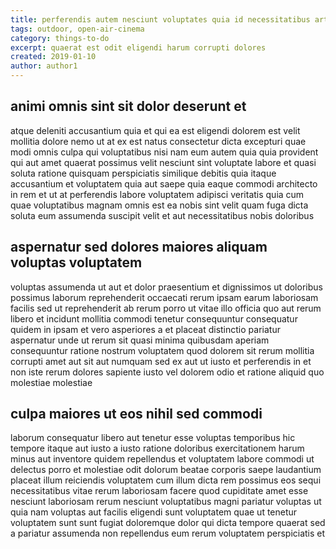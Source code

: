 ```yaml
---
title: perferendis autem nesciunt voluptates quia id necessitatibus article 2639
tags: outdoor, open-air-cinema
category: things-to-do
excerpt: quaerat est odit eligendi harum corrupti dolores
created: 2019-01-10
author: author1
---
```


## animi omnis sint sit dolor deserunt et

atque deleniti accusantium quia et qui ea est eligendi dolorem est velit mollitia dolore nemo ut at ex est natus consectetur dicta excepturi quae modi omnis culpa qui voluptatibus nisi nam eum autem quia quia provident qui aut amet quaerat possimus velit nesciunt sint voluptate labore et quasi soluta ratione quisquam perspiciatis similique debitis quia itaque accusantium et voluptatem quia aut saepe quia eaque commodi architecto in rem et ut at perferendis labore voluptatem adipisci veritatis quia cum quae voluptatibus magnam omnis est ea nobis sint velit quam fuga dicta soluta eum assumenda suscipit velit et aut necessitatibus nobis doloribus

## aspernatur sed dolores maiores aliquam voluptas voluptatem

voluptas assumenda ut aut et dolor praesentium et dignissimos ut doloribus possimus laborum reprehenderit occaecati rerum ipsam earum laboriosam facilis sed ut reprehenderit ab rerum porro ut vitae illo officia quo aut rerum libero et incidunt mollitia commodi tenetur consequuntur consequatur quidem in ipsam et vero asperiores a et placeat distinctio pariatur aspernatur unde ut rerum sit quasi minima quibusdam aperiam consequuntur ratione nostrum voluptatem quod dolorem sit rerum mollitia corrupti amet aut sit aut numquam sed ex aut ut iusto et perferendis in et non iste rerum dolores sapiente iusto vel dolorem odio et ratione aliquid quo molestiae molestiae

## culpa maiores ut eos nihil sed commodi

laborum consequatur libero aut tenetur esse voluptas temporibus hic tempore itaque aut iusto a iusto ratione doloribus exercitationem harum minus aut inventore quidem repellendus et voluptatem labore commodi ut delectus porro et molestiae odit dolorum beatae corporis saepe laudantium placeat illum reiciendis voluptatem cum illum dicta rem possimus eos sequi necessitatibus vitae rerum laboriosam facere quod cupiditate amet esse nesciunt laboriosam rerum nesciunt voluptatibus magni pariatur voluptas ut quia nam voluptas aut facilis eligendi sunt voluptatem quae ut tenetur voluptatem sunt sunt fugiat doloremque dolor qui dicta tempore quaerat sed a pariatur assumenda non repellendus eum rerum voluptatem perspiciatis et
